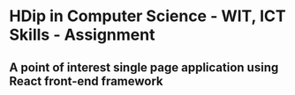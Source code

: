 # HDip in Computer Science - WIT, ICT Skills - Assignment

## A point of interest single page application using React front-end framework